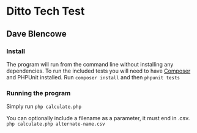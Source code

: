 # Ditto Tech Test
## Dave Blencowe

### Install
The program will run from the command line without installing any dependencies.
To run the included tests you will need to have [Composer](http://www.composer.org) and PHPUnit installed. Run
`composer install` and then `phpunit tests`

### Running the program
Simply run `php calculate.php`

You can optionally include a filename as a parameter, it must end in .csv.
`php calculate.php alternate-name.csv`
